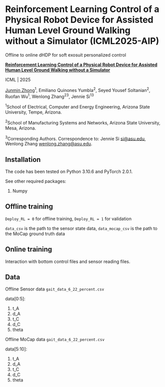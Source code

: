 # Reinforcement Learning Control of a Physical Robot Device for Assisted Human Level Ground Walking without a Simulator (ICML2025-AIP)
Offline to online dHDP for soft exosuit personalized control

**[Reinforcement Learning Control of a Physical Robot Device for Assisted Human Level Ground Walking without a Simulator](https://icml.cc/virtual/2025/poster/43549)**

ICML | 2025

[Junmin Zhong](https://scholar.google.com/citations?user=uVv_eWQAAAAJ&hl=en&oi=ao)<sup>1</sup>, Emiliano Quinones Yumbla<sup>2</sup>, Seyed Yousef Soltanian<sup>2</sup>,   Ruofan Wu<sup>1</sup>, Wenlong Zhang<sup>2</sup><sup>3</sup>, Jennie Si<sup>1</sup><sup>3</sup>

<sup>1</sup>School of Electrical, Computer and Energy Engineering, Arizona State University, Tempe, Arizona. 

<sup>2</sup>School of Manufacturing Systems and Networks, Arizona State University, Mesa, Arizona.

<sup>3</sup>Corresponding Authors. Correspondence to: Jennie Si <si@asu.edu>, Wenlong Zhang <wenlong.zhang@asu.edu>.

## Installation

The code has been tested on Python 3.10.6 and PyTorch 2.0.1. 

See other required packages:
  1. Numpy


## Offline training


```Deploy_RL = 0``` for offline training, ```Deploy_RL = 1``` for validation

```data_csv``` is the path to the sensor state data, ```data_mocap_csv``` is the path to the MoCap ground truth data

## Online training

Interaction with bottom control files and sensor reading files.

## Data

Offline Sensor data ```gait_data_6_22_percent.csv```

  data[0:5]:
  1. t_A
  2. d_A
  3. t_C
  4. d_C
  5. theta
     
Offline MoCap data ```gait_data_6_22_percent.csv```

  data[5:10]:
  1. t_A
  2. d_A
  3. t_C
  4. d_C
  5. theta
